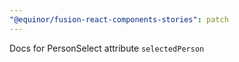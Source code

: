 ```yaml
---
"@equinor/fusion-react-components-stories": patch
---
```


Docs for PersonSelect attribute `selectedPerson`
